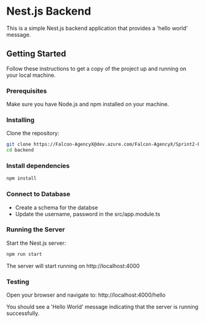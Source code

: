 # Nest.js Backend

This is a simple Nest.js backend application that provides a 'hello world' message.

## Getting Started

Follow these instructions to get a copy of the project up and running on your local machine.

### Prerequisites

Make sure you have Node.js and npm installed on your machine.

### Installing

Clone the repository:

```bash
git clone https://Falcon-AgencyX@dev.azure.com/Falcon-AgencyX/Sprint2-Falcon/_git/falcon_mce
cd backend
```

### Install dependencies

```bash
npm install
```

### Connect to Database

- Create a schema for the databse
- Update the username, password in the src/app.module.ts

### Running the Server

Start the Nest.js server:

```bash
npm run start
```

The server will start running on http://localhost:4000

### Testing

Open your browser and navigate to:
http://localhost:4000/hello

You should see a 'Hello World' message indicating that the server is running successfully.
